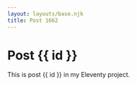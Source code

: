 ```yaml
---
layout: layouts/base.njk
title: Post 1662
---
```


# Post {{ id }}

This is post {{ id }} in my Eleventy project.
